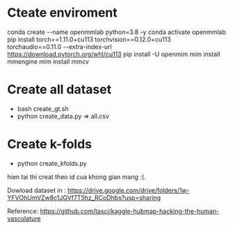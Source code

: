 # Cteate enviroment

conda create --name openmmlab python=3.8 -y
conda activate openmmlab
pip install torch==1.11.0+cu113 torchvision==0.12.0+cu113 torchaudio==0.11.0 --extra-index-url https://download.pytorch.org/whl/cu113
pip install -U openmim
mim install mmengine
mim install mmcv


# Create all dataset 
- bash create_gt.sh
- python create_data.py
=> all.csv

# Create k-folds
- python create_kfolds.py

hien tai thi creat theo id cua khong gian mang :(.


Dowload dataset in :
https://drive.google.com/drive/folders/1w-YFVOhUmVZw8c1JGVf7T5hz_RCoDhbs?usp=sharing


Reference: 
https://github.com/tascj/kaggle-hubmap-hacking-the-human-vasculature
